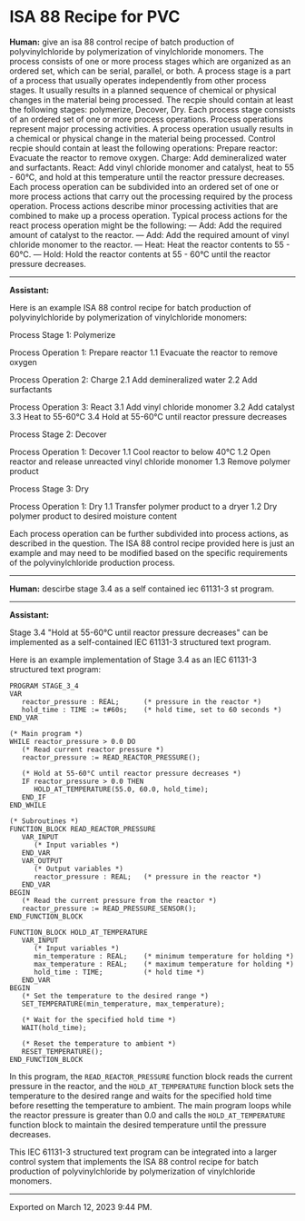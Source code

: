 # ISA 88 Recipe for PVC

**Human:**
give an isa 88 control recipe of batch production of polyvinylchloride by polymerization of vinylchloride monomers. The process consists of one or more process stages which are organized as an ordered set,
which can be serial, parallel, or both. A process stage is a part of a process that usually operates independently from other process stages. It usually results in a planned sequence of
chemical or physical changes in the material being processed. The recpie should contain at least the following stages: polymerize, Decover, Dry. Each process stage consists of an ordered set of one or more process operations. Process
operations represent major processing activities. A process operation usually results in a chemical or physical change in the material being processed. Control recpie should contain at least the following operations: Prepare reactor: Evacuate the reactor to remove oxygen. Charge: Add demineralized water and surfactants. React: Add vinyl chloride monomer and catalyst, heat to 55 - 60°C, and hold at this temperature until the reactor pressure decreases. Each process operation can be subdivided into an ordered set of one or more process actions that carry out the processing required by the process operation. Process actions describe minor processing activities that are combined to make up a process operation. Typical process actions for the react process operation might be the following:
— Add: Add the required amount of catalyst to the reactor. — Add: Add the required amount of vinyl chloride monomer to the reactor. — Heat: Heat the reactor contents to 55 - 60°C. — Hold: Hold the reactor contents at 55 - 60°C until the reactor pressure decreases.

***

**Assistant:**

Here is an example ISA 88 control recipe for batch production of polyvinylchloride by polymerization of vinylchloride monomers:

Process Stage 1: Polymerize

Process Operation 1: Prepare reactor
1.1 Evacuate the reactor to remove oxygen

Process Operation 2: Charge
2.1 Add demineralized water
2.2 Add surfactants

Process Operation 3: React
3.1 Add vinyl chloride monomer
3.2 Add catalyst
3.3 Heat to 55-60°C
3.4 Hold at 55-60°C until reactor pressure decreases

Process Stage 2: Decover

Process Operation 1: Decover
1.1 Cool reactor to below 40°C
1.2 Open reactor and release unreacted vinyl chloride monomer
1.3 Remove polymer product

Process Stage 3: Dry

Process Operation 1: Dry
1.1 Transfer polymer product to a dryer
1.2 Dry polymer product to desired moisture content

Each process operation can be further subdivided into process actions, as described in the question. The ISA 88 control recipe provided here is just an example and may need to be modified based on the specific requirements of the polyvinylchloride production process.


***

**Human:**
descirbe stage 3.4 as a self contained iec 61131-3 st program.

***

**Assistant:**

Stage 3.4 "Hold at 55-60°C until reactor pressure decreases" can be implemented as a self-contained IEC 61131-3 structured text program.

Here is an example implementation of Stage 3.4 as an IEC 61131-3 structured text program:

```
PROGRAM STAGE_3_4
VAR
   reactor_pressure : REAL;      (* pressure in the reactor *)
   hold_time : TIME := t#60s;    (* hold time, set to 60 seconds *)
END_VAR

(* Main program *)
WHILE reactor_pressure > 0.0 DO
   (* Read current reactor pressure *)
   reactor_pressure := READ_REACTOR_PRESSURE();

   (* Hold at 55-60°C until reactor pressure decreases *)
   IF reactor_pressure > 0.0 THEN
      HOLD_AT_TEMPERATURE(55.0, 60.0, hold_time);
   END_IF
END_WHILE

(* Subroutines *)
FUNCTION_BLOCK READ_REACTOR_PRESSURE
   VAR_INPUT
      (* Input variables *)
   END_VAR
   VAR_OUTPUT
      (* Output variables *)
      reactor_pressure : REAL;   (* pressure in the reactor *)
   END_VAR
BEGIN
   (* Read the current pressure from the reactor *)
   reactor_pressure := READ_PRESSURE_SENSOR();
END_FUNCTION_BLOCK

FUNCTION_BLOCK HOLD_AT_TEMPERATURE
   VAR_INPUT
      (* Input variables *)
      min_temperature : REAL;    (* minimum temperature for holding *)
      max_temperature : REAL;    (* maximum temperature for holding *)
      hold_time : TIME;          (* hold time *)
   END_VAR
BEGIN
   (* Set the temperature to the desired range *)
   SET_TEMPERATURE(min_temperature, max_temperature);

   (* Wait for the specified hold time *)
   WAIT(hold_time);

   (* Reset the temperature to ambient *)
   RESET_TEMPERATURE();
END_FUNCTION_BLOCK

```

In this program, the `READ_REACTOR_PRESSURE` function block reads the current pressure in the reactor, and the `HOLD_AT_TEMPERATURE` function block sets the temperature to the desired range and waits for the specified hold time before resetting the temperature to ambient. The main program loops while the reactor pressure is greater than 0.0 and calls the `HOLD_AT_TEMPERATURE` function block to maintain the desired temperature until the pressure decreases.

This IEC 61131-3 structured text program can be integrated into a larger control system that implements the ISA 88 control recipe for batch production of polyvinylchloride by polymerization of vinylchloride monomers.


***

Exported on March 12, 2023 9:44 PM.